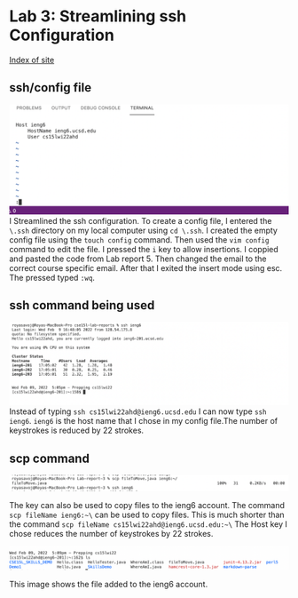 # Lab 3: Streamlining ssh Configuration
[Index of site](https://rsavoj.github.io/cse15l-lab-reports/)
## ssh/config file
![image](SSHConfigFile.png)
I Streamlined the ssh configuration. To create a config file, I entered the `\.ssh` directory on my local computer using `cd \.ssh`. I created the empty config file using the `touch config` command. Then used the `vim config` command to edit the file. I pressed the `i` key to allow insertions. I coppied and pasted the code from Lab report 5. Then changed the email to the correct course specific email. After that I exited the insert mode using esc. The pressed typed `:wq`.

## ssh command being used 
![image](sshLoginShortCut.png)
Instead of typing `ssh cs15lwi22ahd@ieng6.ucsd.edu` I can now type `ssh ieng6`. `ieng6` is the host name that I chose in my config file.The number of keystrokes is reduced by 22 strokes.
## scp command 
![image](scpcommand.png)

The key can also be used to copy files to the ieng6 account. The command `scp fileName ieng6:~\` can be used to copy files. This is much shorter than the command `scp fileName cs15lwi22ahd@ieng6.ucsd.edu:~\` The Host key I chose reduces the number of keystrokes by 22 strokes.

![image](fileAdded.png)

This image shows the file added to the ieng6 account.